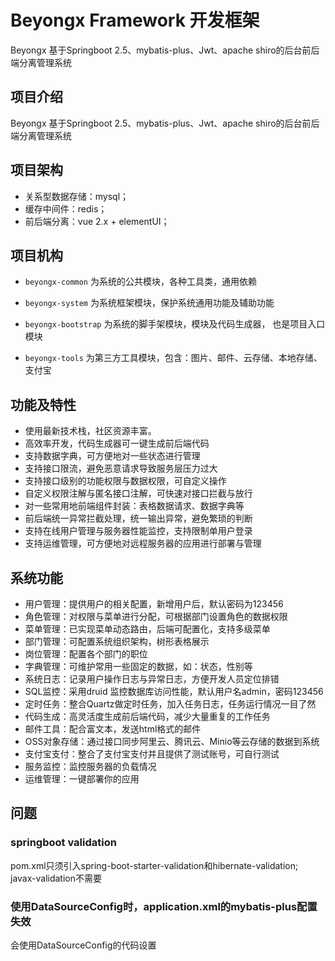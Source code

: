 # Beyongx Framework 开发框架

Beyongx 基于Springboot 2.5、mybatis-plus、Jwt、apache shiro的后台前后端分离管理系统

## 项目介绍
Beyongx 基于Springboot 2.5、mybatis-plus、Jwt、apache shiro的后台前后端分离管理系统

## 项目架构

* 关系型数据存储：mysql；
* 缓存中间件：redis；
* 前后端分离：vue 2.x + elementUI；

## 项目机构
- `beyongx-common` 为系统的公共模块，各种工具类，通用依赖

- `beyongx-system` 为系统框架模块，保护系统通用功能及辅助功能

- `beyongx-bootstrap` 为系统的脚手架模块，模块及代码生成器， 也是项目入口模块

- `beyongx-tools` 为第三方工具模块，包含：图片、邮件、云存储、本地存储、支付宝


## 功能及特性
- 使用最新技术栈，社区资源丰富。
- 高效率开发，代码生成器可一键生成前后端代码
- 支持数据字典，可方便地对一些状态进行管理
- 支持接口限流，避免恶意请求导致服务层压力过大
- 支持接口级别的功能权限与数据权限，可自定义操作
- 自定义权限注解与匿名接口注解，可快速对接口拦截与放行
- 对一些常用地前端组件封装：表格数据请求、数据字典等
- 前后端统一异常拦截处理，统一输出异常，避免繁琐的判断
- 支持在线用户管理与服务器性能监控，支持限制单用户登录
- 支持运维管理，可方便地对远程服务器的应用进行部署与管理

## 系统功能
- 用户管理：提供用户的相关配置，新增用户后，默认密码为123456
- 角色管理：对权限与菜单进行分配，可根据部门设置角色的数据权限
- 菜单管理：已实现菜单动态路由，后端可配置化，支持多级菜单
- 部门管理：可配置系统组织架构，树形表格展示
- 岗位管理：配置各个部门的职位
- 字典管理：可维护常用一些固定的数据，如：状态，性别等
- 系统日志：记录用户操作日志与异常日志，方便开发人员定位排错
- SQL监控：采用druid 监控数据库访问性能，默认用户名admin，密码123456
- 定时任务：整合Quartz做定时任务，加入任务日志，任务运行情况一目了然
- 代码生成：高灵活度生成前后端代码，减少大量重复的工作任务
- 邮件工具：配合富文本，发送html格式的邮件
- OSS对象存储：通过接口同步阿里云、腾讯云、Minio等云存储的数据到系统
- 支付宝支付：整合了支付宝支付并且提供了测试账号，可自行测试
- 服务监控：监控服务器的负载情况
- 运维管理：一键部署你的应用

## 问题

### springboot validation

pom.xml只须引入spring-boot-starter-validation和hibernate-validation; javax-validation不需要

### 使用DataSourceConfig时，application.xml的mybatis-plus配置失效

会使用DataSourceConfig的代码设置
